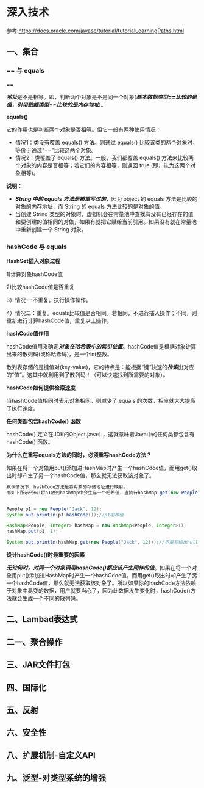 # 深入技术

参考:https://docs.oracle.com/javase/tutorial/tutorialLearningPaths.html

## 一、集合

### == 与 equals

**==** 

***地址***是不是相等。即，判断两个对象是不是同一个对象(***基本数据类型==比较的是值，引用数据类型==比较的是内存地址***)。

**equals()** 

它的作用也是判断两个对象是否相等。但它一般有两种使用情况：

- 情况1：类没有覆盖 equals() 方法。则通过 equals() 比较该类的两个对象时，等价于通过“==”比较这两个对象。
- 情况2：类覆盖了 equals() 方法。一般，我们都覆盖 equals() 方法来比较两个对象的内容是否相等；若它们的内容相等，则返回 true (即，认为这两个对象相等)。

**说明：**

- ***String 中的 equals 方法是被重写过的***，因为 object 的 equals 方法是比较的对象的内存地址，而 String 的 equals 方法比较的是对象的值。
- 当创建 String 类型的对象时，虚拟机会在常量池中查找有没有已经存在的值和要创建的值相同的对象，如果有就把它赋给当前引用。如果没有就在常量池中重新创建一个 String 对象。 

### hashCode 与 equals

**HashSet插入对象过程**

1)计算对象hashCode值

2)比较hashCode值是否重复

3）情况一:不重复。执行操作操作。

4）情况二：重复。equals比较值是否相同。若相同，不进行插入操作；不同，则重新进行计算hashCode值，重复以上操作。

**hashCode值作用**

hashCode值用来确定***对象在哈希表中的索引位置***。hashCode值是根据对象计算出来的散列码(或称哈希码)，是一个int整数。

散列表存储的是键值对(key-value)，它的特点是：能根据“键”快速的***检索***出对应的“值”。这其中就利用到了散列码！（可以快速找到所需要的对象）。

**hashCode如何提供检索速度**

当hashCode值相同时表示对象相同，则减少了 equals 的次数，相应就大大提高了执行速度。

**任何类都包含hashCode() 函数**

hashCode() 定义在JDK的Object.java中，这就意味着Java中的任何类都包含有hashCode() 函数。

**为什么在重写equals方法的同时，必须重写hashCode方法？**

如果在将一个对象用put()添加进HashMap时产生一个hashCdoe值，而用get()取出时却产生了另一个hashCode值，那么就无法获取该对象了。

~~~java
默认情况下，hashCode方法是将对象的存储地址进行映射。
而如下所示代码:将p1放到hashMap中会生存一个哈希值，当执行hashMap.get(new People("Jack", 12))时,new People("Jack", 12)的地址与People p1 = new People("Jack", 12);的地址不一致，所以由于默认hashCode将对象的地址进行映射，则存和取得哈希值不一样。所以需要重写hashCode0()方法。


People p1 = new People("Jack", 12);
System.out.println(p1.hashCode());//p1哈希值

HashMap<People, Integer> hashMap = new HashMap<People, Integer>();
hashMap.put(p1, 1);

System.out.println(hashMap.get(new People("Jack", 12)));//不重写输出null;重写输出1
~~~

**设计hashCode()时最重要的因素**

***无论何时，对同一个对象调用hashCode()都应该产生同样的值***。如果在将一个对象用put()添加进HashMap时产生一个hashCdoe值，而用get()取出时却产生了另一个hashCode值，那么就无法获取该对象了。所以如果你的hashCode方法依赖于对象中易变的数据，用户就要当心了，因为此数据发生变化时，hashCode()方法就会生成一个不同的散列码。





## 二、Lambad表达式



## 二一、聚合操作



## 三、JAR文件打包



## 四、国际化



## 五、反射



## 六、安全性







## 八、扩展机制-自定义API



## 九、泛型-对类型系统的增强





















